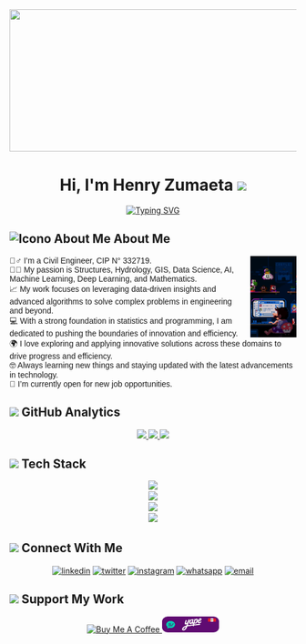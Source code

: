 <img src="https://github.com/HenryZumaeta/HenryZumaeta/assets/87044270/966c5682-f15e-4a2a-bd4c-3a79e129866e" width="1100" height="250">

<h1 align="center">Hi, I'm Henry Zumaeta <img src="https://media.giphy.com/media/hvRJCLFzcasrR4ia7z/giphy.gif" width="35"></h1>
<p align="center">
  <a href="https://git.io/typing-svg"><img src="https://readme-typing-svg.demolab.com?font=Cascadia+Code&size=30&duration=4000&pause=500&color=05C35C&center=true&vCenter=true&random=false&width=600&height=80&lines=Civil+Engineer;Data+Science+Master's+Student" alt="Typing SVG" /></a>
</p>

<!-- Título "About Me" con ícono -->
<h2>
  <img src="https://img.icons8.com/?size=100&id=F9ipR5cXjxhq&format=png&color=000000" width="3.0%" alt="Icono About Me"> About Me
</h2>

<!-- Imagen animada alineada a la derecha con margen izquierdo -->
<img align="right" src="https://raw.githubusercontent.com/HenryZumaeta/DataProgrammingRepo/refs/heads/main/db/MarioProgramando.gif" width="16%" style="margin-left: 15px;" alt="Mario programando">

<!-- Contenido descriptivo -->
<ul style="list-style-type: none; padding-left: 0; font-family: Arial, sans-serif;">
  <li>👷‍♂️ I’m a Civil Engineer, CIP N° 332719.</li>
  <li>👨‍💻 My passion is Structures, Hydrology, GIS, Data Science, AI, Machine Learning, Deep Learning, and Mathematics.</li>
  <li>📈 My work focuses on leveraging data-driven insights and advanced algorithms to solve complex problems in engineering and beyond.</li>
  <li>💻 With a strong foundation in statistics and programming, I am dedicated to pushing the boundaries of innovation and efficiency.</li>
  <li>🌍 I love exploring and applying innovative solutions across these domains to drive progress and efficiency.</li>
  <li>🤓 Always learning new things and staying updated with the latest advancements in technology.</li>
  <li>🌟 I’m currently open for new job opportunities.</li>
</ul>


## <img src="https://raw.githubusercontent.com/7oSkaaa/7oSkaaa/main/Images/Statistics.gif" width="2.5%"> GitHub Analytics

<p align="center">
<a href="https://github.com/HenryZumaeta">
  <img height="180em" src="https://github-readme-stats-eight-theta.vercel.app/api?username=HenryZumaeta&show_icons=true&include_all_commits=true&count_private=true&theme=tokyonight"/>
  <img height="180em" src="https://github-readme-stats-eight-theta.vercel.app/api/top-langs/?username=HenryZumaeta&layout=compact&langs_count=8&theme=tokyonight"/>
  <img height="277em" src="https://github-readme-activity-graph.vercel.app/graph?username=HenryZumaeta&bg_color=1a1b27&color=aa82d9&line=628edb&point=64bfaf&area=true&hide_border=false&include_all_commits=true&count_private=true">
</a>
</p>

## <img src="https://media2.giphy.com/media/QssGEmpkyEOhBCb7e1/giphy.gif?cid=ecf05e47a0n3gi1bfqntqmob8g9aid1oyj2wr3ds3mg700bl&rid=giphy.gif" width="2.5%"> Tech Stack

<p align="center">
  <a href="https://skillicons.dev">
    <img src="https://skillicons.dev/icons?i=py,anaconda,pytorch,tensorflow,sklearn,opencv,r,matlab&perline=8" />
    <br />
    <img src="https://skillicons.dev/icons?i=git,github,vscode,qt,windows,gcp&perline=8" />
    <br />
    <img src="https://skillicons.dev/icons?i=mysql,postgres,sqlite&perline=8" />
    <br />
    <img src="https://skillicons.dev/icons?i=autocad,latex,md,notion,obsidian&perline=8" />
  </a>
</p>

## <img src="https://media3.giphy.com/media/v1.Y2lkPTc5MGI3NjExajl4cDgyc3RvaGQyODIzejQwMHRweTQ3OWR6djJ6ZGV5bTJ3OTI1eiZlcD12MV9pbnRlcm5hbF9naWZfYnlfaWQmY3Q9Zw/SN27lDNsuR1Vqy0zMQ/giphy.webp" width="3.5%"> Connect With Me

<p align="center">
  <a href="https://www.linkedin.com/in/henryzumaeta/" target="_blank"><img align="center" src="https://img.icons8.com/?size=100&id=64154&format=png&color=000000" alt="linkedin" height="50" width="50" /></a>
  <a href="https://twitter.com/henryzumaeta" target="_blank"><img align="center" src="https://img.icons8.com/?size=100&id=64156&format=png&color=000000" alt="twitter" height="50" width="50" /></a>
  <a href="https://www.instagram.com/henryzumaeta/" target="_blank"><img align="center" src="https://img.icons8.com/?size=100&id=hFoVFpm6gl9A&format=png&color=000000" alt="instagram" height="50" width="50" /></a>
  <a href="https://wa.me/51963719768" target="_blank"><img align="center" src="https://img.icons8.com/?size=100&id=108636&format=png&color=000000" alt="whatsapp" height="50" width="50" /></a>
  <a href="mailto:henry.zumaeta.l@uni.pe" target="_blank"><img align="center" src="https://img.icons8.com/?size=100&id=6QtoKjRma1Cq&format=png&color=000000" alt="email" height="50" width="50" /></a>
</p>

## <img src="https://i.giphy.com/media/v1.Y2lkPTc5MGI3NjExd2FvdHA4bmpjNWs1MzBsbHZjaXUzMHI5bGY4NmQya2ppcnljY3dpOCZlcD12MV9pbnRlcm5hbF9naWZfYnlfaWQmY3Q9Zw/GNBCVMv6XobnMUMYJG/giphy.gif" width="3.5%"> Support My Work

<p align="center">
  <a href="https://www.buymeacoffee.com/henryzumaeta" target="_blank">
    <img src="https://cdn.buymeacoffee.com/buttons/v2/default-yellow.png" alt="Buy Me A Coffee" style="height: 28px !important; width: 100px !important;">
  </a>
  <a href="https://raw.githubusercontent.com/HenryZumaeta/DataProgrammingRepo/main/db/QR_yape.jpg" target="_blank">
    <img src="https://raw.githubusercontent.com/HenryZumaeta/DataProgrammingRepo/main/db/Yape.png" alt="Yape" style="height: 28px !important; width: 100px !important;">
  </a>
</p>
